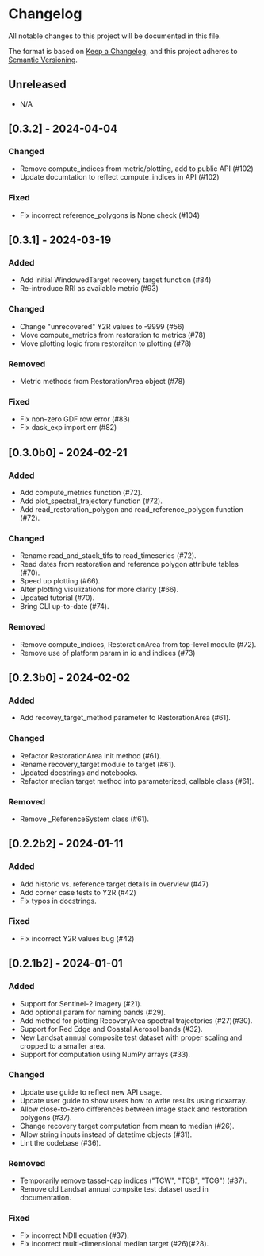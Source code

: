 # Changelog

All notable changes to this project will be documented in this file.

The format is based on [Keep a Changelog](https://keepachangelog.com/en/1.0.0/),
and this project adheres to [Semantic Versioning](https://semver.org/spec/v2.0.0.html).

## Unreleased

- N/A

## [0.3.2] - 2024-04-04

### Changed

- Remove compute_indices from metric/plotting, add to public API (#102)
- Update documtation to reflect compute_indices in API (#102)

### Fixed

- Fix incorrect reference_polygons is None check (#104) 


## [0.3.1] - 2024-03-19

### Added

- Add initial WindowedTarget recovery target function (#84)
- Re-introduce RRI as available metric (#93)

### Changed

- Change "unrecovered" Y2R values to -9999 (#56)
- Move compute_metrics from restoration to metrics (#78)
- Move plotting logic from restoraiton to plotting (#78)

### Removed

- Metric methods from RestorationArea object (#78)

### Fixed

- Fix non-zero GDF row error (#83)
- Fix dask_exp import err (#82)


## [0.3.0b0] - 2024-02-21

### Added

- Add compute_metrics function (#72).
- Add plot_spectral_trajectory function (#72).
- Add read_restoration_polygon and read_reference_polygon function (#72).

### Changed

- Rename read_and_stack_tifs to read_timeseries (#72).
- Read dates from restoration and reference polygon attribute tables (#70).
- Speed up plotting (#66).
- Alter plotting visulizations for more clarity (#66).
- Updated tutorial (#70).
- Bring CLI up-to-date (#74).

### Removed

- Remove compute_indices, RestorationArea from top-level module (#72).
- Remove use of platform param in io and indices (#73)

## [0.2.3b0] - 2024-02-02

### Added

- Add recovey_target_method parameter to RestorationArea (#61).

### Changed

- Refactor RestorationArea init method (#61).
- Rename recovery_target module to target (#61).
- Updated docstrings and notebooks.
- Refactor median target method into parameterized, callable class (#61).

### Removed

- Remove _ReferenceSystem class (#61).


## [0.2.2b2] - 2024-01-11

### Added

- Add historic vs. reference target details in overview (#47)
- Add corner case tests to Y2R (#42)
- Fix typos in docstrings.

### Fixed

- Fix incorrect Y2R values bug (#42)


## [0.2.1b2] - 2024-01-01

### Added

- Support for Sentinel-2 imagery (#21).
- Add optional param for naming bands (#29).
- Add method for plotting RecoveryArea spectral trajectories (#27)(#30).
- Support for Red Edge and Coastal Aerosol bands (#32).
- New Landsat annual composite test dataset with proper scaling and cropped to a smaller area.
- Support for computation using NumPy arrays (#33).

### Changed

- Update use guide to reflect new API usage.
- Update user guide to show users how to write results using rioxarray.
- Allow close-to-zero differences between image stack and restoration polygons (#37).
- Change recovery target computation from mean to median (#26).
- Allow string inputs instead of datetime objects (#31).
- Lint the codebase (#36).

### Removed

- Temporarily remove tassel-cap indices ("TCW", "TCB", "TCG") (#37).
- Remove old Landsat annual compsite test dataset used in documentation.

### Fixed

- Fix incorrect NDII equation (#37).
- Fix incorrect multi-dimensional median target (#26)(#28).
